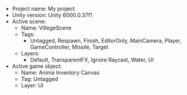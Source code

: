 <!-- UNITY CODE ASSIST INSTRUCTIONS START -->
- Project name: My project
- Unity version: Unity 6000.0.37f1
- Active scene:
  - Name: VillegeScene
  - Tags:
    - Untagged, Respawn, Finish, EditorOnly, MainCamera, Player, GameController, Missile, Target
  - Layers:
    - Default, TransparentFX, Ignore Raycast, Water, UI
- Active game object:
  - Name: Anima Inventory Canvas
  - Tag: Untagged
  - Layer: UI
<!-- UNITY CODE ASSIST INSTRUCTIONS END -->